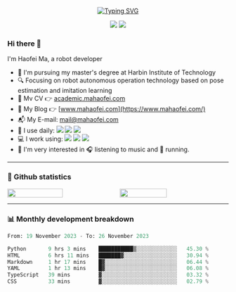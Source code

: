 
<!--
**HaofeiMa/HaofeiMa** is a ✨ _special_ ✨ repository because its `README.md` (this file) appears on your GitHub profile.

Here are some ideas to get you started:

- 🔭 I’m currently working on ...
- 🌱 I’m currently learning ...
- 👯 I’m looking to collaborate on ...
- 🤔 I’m looking for help with ...
- 💬 Ask me about ...
- 📫 How to reach me: ...
- 😄 Pronouns: ...
- ⚡ Fun fact: ...
-->

<p align="center">
      <a href="https://git.io/typing-svg"><img src="https://readme-typing-svg.herokuapp.com?font=Monospace&weight=600&size=24&duration=3000&pause=2000&color=000000&center=true&vCenter=true&random=false&width=435&height=60&lines=Haofei+Ma+-+Infinite+Advancing" alt="Typing SVG" /></a>
</p>

<div align="center">

[![](https://img.shields.io/badge/dynamic/json?url=https%3A%2F%2Fapi.github-star-counter.workers.dev%2Fuser%2FHaofeiMa&query=stars&suffix=%20stars&logo=Github&label=Github&color=blue)](https://github.com/HaofeiMa)
[![](https://img.shields.io/badge/dynamic/xml?url=https%3A%2F%2Fblog.csdn.net%2Fweixin_44543463&query=%2F%2Fli%5B3%5D%2Fdiv%2Fspan%5B1%5D%2Ftext()%5B1%5D&suffix=%20stars&logo=c&label=CSDN&color=red)](https://blog.csdn.net/weixin_44543463)

</div>

### Hi there 👋

I'm Haofei Ma, a robot developer

- 🏫 I'm pursuing my master's degree at Harbin Institute of Technology
- 🔍 Focusing on robot autonomous operation technology based on pose estimation and imitation learning
- 📃 Mv CV 👉 [academic.mahaofei.com](https://academic.mahaofei.com/)
- 📝 My Blog 👉 [www.mahaofei.com](https://www.mahaofei.com/)
- 📬 My E-mail: [mail@mahaofei.com](mailto:mail@mahaofei.com)
- 🚀 I use daily: ![](https://img.shields.io/badge/Git-black?logo=Git) ![](https://img.shields.io/badge/Shell-red?logo=Shell) ![](https://img.shields.io/badge/VS%20Code-blue?logo=visual%20studio%20code)
- 💻 I work using: ![](https://img.shields.io/badge/Python-lightyellow?logo=Python) ![](https://img.shields.io/badge/C%2B%2B-darkblue?logo=c%2B%2B) ![](https://img.shields.io/badge/Html5-red?logo=html5&logoColor=white)
- 🌈 I'm very interested in 🎧 listening to music and 🏃 running.


----

### 📇 Github statistics

<div style="display: flex;">
      <img src="https://github-readme-stats.vercel.app/api?username=HaofeiMa&show_icons=true&icon_color=CE1D2D&text_color=718096&bg_color=ffffff&hide_title=true" style="width: 50%;" />
      &nbsp;
      <img src="https://github-readme-streak-stats.herokuapp.com/?user=HaofeiMa" style="width: 46%;" />
</div>

----

### 📊 Monthly development breakdown

<!--START_SECTION:waka-->

```python
From: 19 November 2023 - To: 26 November 2023

Python       9 hrs 3 mins    ███████████▒░░░░░░░░░░░░░   45.30 %
HTML         6 hrs 11 mins   ███████▓░░░░░░░░░░░░░░░░░   30.94 %
Markdown     1 hr 17 mins    █▓░░░░░░░░░░░░░░░░░░░░░░░   06.44 %
YAML         1 hr 13 mins    █▓░░░░░░░░░░░░░░░░░░░░░░░   06.08 %
TypeScript   39 mins         ▓░░░░░░░░░░░░░░░░░░░░░░░░   03.32 %
CSS          33 mins         ▓░░░░░░░░░░░░░░░░░░░░░░░░   02.79 %
```

<!--END_SECTION:waka-->
